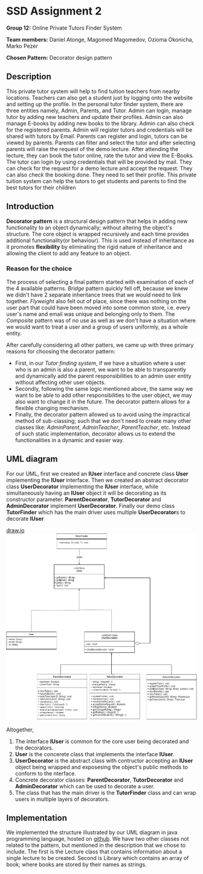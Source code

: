 # SSD Assignment 2

**Group 12:** Online Private Tutors Finder System

**Team members:** Daniel Atonge, Magomed Magomedov, Ozioma Okonicha, Marko Pezer

**Chosen Pattern:** Decorator design pattern

## Description

This private tutor system will help to find tuition teachers from nearby locations. Teachers can also get a student just by logging onto the website and setting up the profile. In the personal tutor finder system, there are three entities namely, Admin, Parents, and Tutor. Admin can login, manage tutor by adding new teachers and update their profiles. Admin can also manage E-books by adding new books to the library. Admin can also check for the registered parents. Admin will register tutors and credentials will be shared with tutors by Email. Parents can register and login, tutors can be viewed by parents. Parents can filter and select the tutor and after selecting parents will raise the request of the demo lecture. After attending the lecture, they can book the tutor online, rate the tutor and view the E-Books. The tutor can login by using credentials that will be provided by mail. They can check for the request for a demo lecture and accept the request. They can also check the booking done. They need to set their profile. This private tuition system can help the tutors to get students and parents to find the best tutors for their children

## Introduction

**Decorator pattern** is a structural design pattern that helps in adding new functionality to an object dynamically; without altering the object's structure. The core object is wrapped recursively and each time provides additional functionality(or behaviour). This is used instead of inheritance as it promotes **flexibility** by eliminating the rigid nature of inheritance and allowing the client to add any feature to an object.

### Reason for the choice

The process of selecting a final pattern started with examination of each of the 4 available patterns. _Bridge_ pattern quickly fell off, because we knew we didn't have 2 separate inheritance trees that we would need to link together. _Flyweight_ also felt out of place, since there was nothing on the user part that could have been moved into some common store, i.e. every user's name and email was unique and belonging only to them. The _Composite_
pattern was of no use as well as we don't have a situation where we would want to treat a user and a group of users uniformly, as a whole entity.

After carefully considering all other patters, we came up with three primary reasons for choosing the decorator pattern:

- First, in our _Tutor finding system_, if we have a situation where a user who is an admin is also a parent, we want to be able to transparently and dynamically add the parent responsibilities to an admin user entity without affecting other user objects.
- Secondly, following the same logic mentioned above, the same way we want to be able to add other responsibilities to the user object, we may also want to change it in the future. The decorator pattern allows for a flexible changing mechanism.
- Finally, the decorator pattern allowed us to avoid using the impractical method of sub-classing; such that we don't need to create many other classes like: _AdminParent_, _AdminTeacher_, _ParentTeacher_, etc. Instead of such static implementation, decorator allows us to extend the functionalities in a dynamic and easier way.

## UML diagram

For our UML, first we created an **IUser** interface and concrete class **User** implementing the **IUser** interface. Then we created an abstract decorator class **UserDecorator** implementing the **IUser** interface, while simultaneously having an **IUser** object it will be decorating as its constructor parameter. **ParentDecorator**, **TutorDecorator** and **AdminDecorator** implement **UserDecorator**. Finally our demo class **TutorFinder** which has the main driver uses multiple **UserDecorator**s to decorate **IUser**

[draw.io](https://drive.google.com/file/d/1bQxJDNtBNOLCxc6o5UPLgUivhAcd1mDs/view?usp=sharing)
![UML diagram](uml.png)

Altogether,

1. The interface **IUser** is common for the core user being decorated and the decorators.
2. **User** is the concerete class that implements the interface **IUser**.
3. **UserDecorator** is the abstract class with contructor accepting an **IUser** object being wrapped and exposesing the object's public methods to conform to the nterface.
4. Concrete decorator classes: **ParentDecorator**, **TutorDecorator** and **AdminDecorator** which can be used to decorate a user.
5. The class that has the main driver is the **TutorFinder** class and can wrap users in multiple layers of decorators.

## Implementation

We implemented the structure illustrated by our UML diagram in java programming language, hosted on [github](https://github.com/Ozziekins/SSD/tree/main/assignment-2). We have two other classes not related to the pattern, but mentioned in the description that we chose to include. The first is the Lecture class that contains information about a single lecture to be created. Second is Library which contains an array of book; where books are stored by their names as strings.
